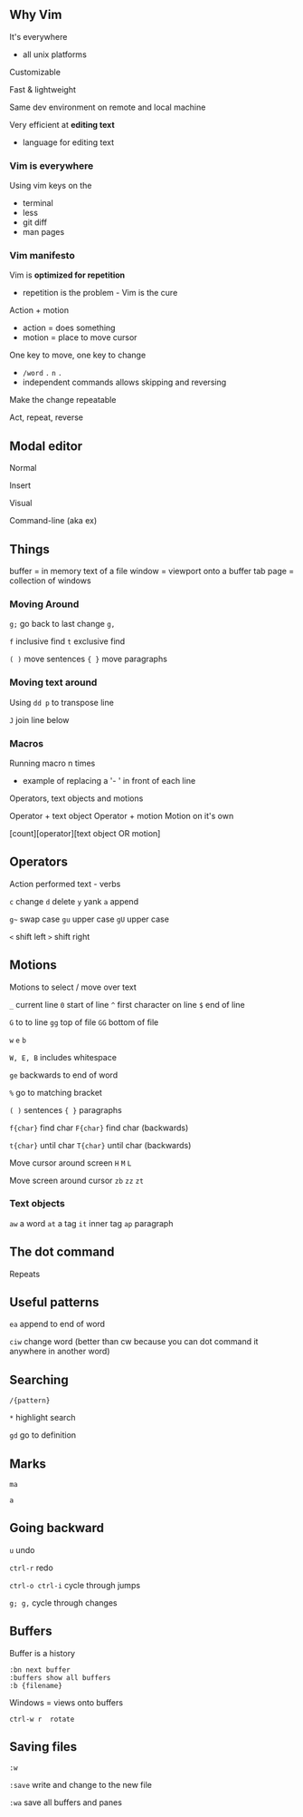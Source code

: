 ## Why Vim

It's everywhere
- all unix platforms

Customizable

Fast & lightweight

Same dev environment on remote and local machine

Very efficient at **editing text**
- language for editing text

### Vim is everywhere

Using vim keys on the 
- terminal
- less
- git diff
- man pages

### Vim manifesto

Vim is **optimized for repetition**
- repetition is the problem - Vim is the cure

Action + motion
- action = does something
- motion = place to move cursor

One key to move, one key to change
- `/word` `.` `n` `.`
- independent commands allows skipping and reversing

Make the change repeatable

Act, repeat, reverse

## Modal editor

Normal

Insert

Visual

Command-line (aka ex)

## Things

buffer = in memory text of a file
window = viewport onto a buffer
tab page = collection of windows


### Moving Around

`g;` go back to last change `g,`

`f` inclusive find
`t` exclusive find

` ( ) ` move sentences
` { } ` move paragraphs

### Moving text around

Using `dd p` to transpose line

`J` join line below

### Macros

Running macro n times
- example of replacing a '- ' in front of each line

Operators, text objects and motions

Operator + text object
Operator + motion
Motion on it's own

[count][operator][text object OR motion]

## Operators

Action performed text - verbs

`c` change
`d` delete
`y` yank
`a` append

`g~` swap case
`gu` upper case
`gU` upper case

`<` shift left
`>` shift right

## Motions

Motions to select / move over text

`_` current line
`0` start of line
`^` first character on line
`$` end of line

`G` to to line
`gg` top of file
`GG` bottom of file

`w`
`e`
`b`

`W, E, B` includes whitespace

`ge` backwards to end of word

`%` go to matching bracket

`( )` sentences
`{ }` paragraphs

`f{char}` find char
`F{char}` find char (backwards)

`t{char}` until char
`T{char}` until char (backwards)

Move cursor around screen
`H`
`M`
`L`

Move screen around cursor
`zb` 
`zz` 
`zt` 

### Text objects

`aw` a word
`at` a tag
`it` inner tag
`ap` paragraph

## The dot command

Repeats

## Useful patterns

`ea` append to end of word

`ciw` change word (better than cw because you can dot command it anywhere in another word)

## Searching

`/{pattern}`

`*` highlight search

`gd` go to definition

## Marks

`ma`

`a`

## Going backward

`u` undo

`ctrl-r` redo

`ctrl-o ctrl-i` cycle through jumps

`g; g,` cycle through changes

## Buffers

Buffer is a history

```
:bn next buffer
:buffers show all buffers
:b {filename}
```

Windows = views onto buffers

```
ctrl-w r  rotate
```

## Saving files

`:w`

`:save` write and change to the new file

`:wa` save all buffers and panes
